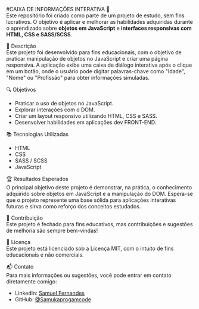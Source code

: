 #CAIXA DE INFORMAÇÕES INTERATIVA 🧠  
Este repositório foi criado como parte de um projeto de estudo, sem fins lucrativos. O objetivo é aplicar e melhorar as habilidades adquiridas durante o aprendizado sobre **objetos em JavaScript** e **interfaces responsivas com HTML, CSS e SASS/SCSS**.

📝 Descrição  
Este projeto foi desenvolvido para fins educacionais, com o objetivo de praticar manipulação de objetos no JavaScript e criar uma página responsiva. A aplicação exibe uma caixa de diálogo interativa após o clique em um botão, onde o usuário pode digitar palavras-chave como "Idade", "Nome" ou "Profissão" para obter informações simuladas.

🔍 Objetivos  
- Praticar o uso de objetos no JavaScript.  
- Explorar interações com o DOM.  
- Criar um layout responsivo utilizando HTML, CSS e SASS.  
- Desenvolver habilidades em aplicações dev FRONT-END.

📚 Tecnologias Utilizadas  
- HTML  
- CSS  
- SASS / SCSS  
- JavaScript

🏆 Resultados Esperados  
O principal objetivo deste projeto é demonstrar, na prática, o conhecimento adquirido sobre objetos em JavaScript e a manipulação do DOM. Espera-se que o projeto represente uma base sólida para aplicações interativas futuras e sirva como reforço dos conceitos estudados.

🤝 Contribuição  
Este projeto é fechado para fins educativos, mas contribuições e sugestões de melhoria são sempre bem-vindas!

📜 Licença  
Este projeto está licenciado sob a Licença MIT, com o intuito de fins educacionais e não comerciais.

📬 Contato  
Para mais informações ou sugestões, você pode entrar em contato diretamente comigo:

- LinkedIn: [Samuel Fernandes](https://www.linkedin.com/in/samuel-fernandes-761aa9334/)  
- GitHub: [@Samukaprogamcode](https://github.com/Samukaprogamcode)
